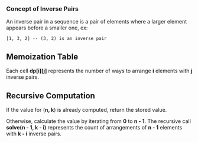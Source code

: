 ### Concept of Inverse Pairs

An inverse pair in a sequence is a pair of elements where a larger element appears before a smaller one, ex:
```
[1, 3, 2] -- (3, 2) is an inverse pair
```

## Memoization Table

Each cell **dp[i][j]** represents the number of ways to arrange **i** elements with **j** inverse pairs.

## Recursive Computation

If the value for (**n, k**) is already computed, return the stored value.

Otherwise, calculate the value by iterating from **0** to **n - 1**.
    The recursive call **solve(n - 1, k - i)** represents the count of arrangements of **n - 1** elements with **k - i** inverse pairs.

